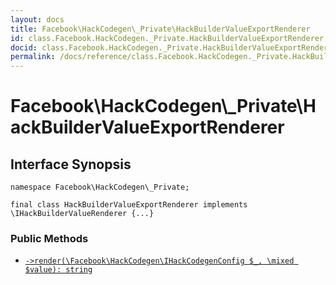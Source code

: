 ```yaml
---
layout: docs
title: Facebook\HackCodegen\_Private\HackBuilderValueExportRenderer
id: class.Facebook.HackCodegen._Private.HackBuilderValueExportRenderer
docid: class.Facebook.HackCodegen._Private.HackBuilderValueExportRenderer
permalink: /docs/reference/class.Facebook.HackCodegen._Private.HackBuilderValueExportRenderer.md
---
```

# Facebook\\HackCodegen\\_Private\\HackBuilderValueExportRenderer




## Interface Synopsis




``` Hack
namespace Facebook\HackCodegen\_Private;

final class HackBuilderValueExportRenderer implements \IHackBuilderValueRenderer {...}
```




### Public Methods




- [` ->render(\Facebook\HackCodegen\IHackCodegenConfig $_, \mixed $value): string `](<class.Facebook.HackCodegen._Private.HackBuilderValueExportRenderer.render.md>)